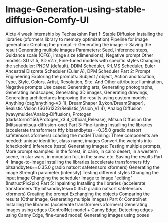 # Image-Generation-using-stable-diffusion-Comfy-UI
Aicte 4 week internship by Techsakshm
Part 1: Stable Diffusion
Installing the libraries (xformers library to memory optimization)
Pipeline for image generation: Creating the prompt -> Generating the image -> Saving the result
Generating multiple images
Parameters: Seed, Inference steps, Guidance scale (CFG), Image size (dimensions), Negative prompt
Other models: SD v1.5, SD v2.x, Fine-tuned models with specific styles
Changing the scheduler: PNDM (default), DDIM Scheduler, K-LMS Scheduler, Euler Ancestral Discrete Scheduler (Euler A), DPM Scheduler
Part 2: Prompt Engineering
Exploring the prompts: Subject / object, Action and location, Type, Style, Colors, Artist, Resolution, Site. And Other attributes: Ilumination, Negative prompts
Use cases: Generating arts, Generating photographs, Generating landscapes, Generating 3D images, Generating drawings, Generating architectures
Improving the results using custom models: Anything (cag/anything-v3-1), DreamShaper (Lykon/DreamShaper), Realistic Vision (SG161222/Realistic_Vision_V1.4), Analog Diffusion (wavymulder/Analog-Diffusion), Protogen (darkstorm2150/Protogen_x3.4_Official_Release), Mitsua Diffusion One (Mitsua/mitsua-diffusion-one)
Part 3: Fine-tuning
Installing the libraries (accelerate transformers ftfy bitsandbytes==0.35.0 gradio natsort safetensors xformers)
Loading the model
Training: Three components are needed: unique identifier, class name, images
Convert the weights into (checkpoint)
Inference (tests)
Generating images: Testing multiple prompts, More prompt examples: in the forest, in cairo, in cairo desert, in a western scene, in star wars, in mountain fuji, in the snow, etc.
Saving the results
Part 4: Image-to-image
Installing the libraries (accelerate transformers ftfy bitsandbytes==0.35.0 gradio natsort safetensors xformers)
Generating the image
Strength parameter (intensity)
Testing different styles
Changing the input image
Changing the scheduler
Image to image "editing" (InstructPix2pix)
Part 5: Inpainting
Installing the libraries (accelerate transformers ftfy bitsandbytes==0.35.0 gradio natsort safetensors xformers)
Creating the prompt
Exchanging the objects
Comparing the results (Other image, Generating multiple images)
Part 6: ControlNet
Installing the libraries (accelerate transformers xformers)
Generating images using edges (ControlNet model + Canny Edge, Detecting edges using Canny Edge, fine-tuned model)
Generating images using poses
